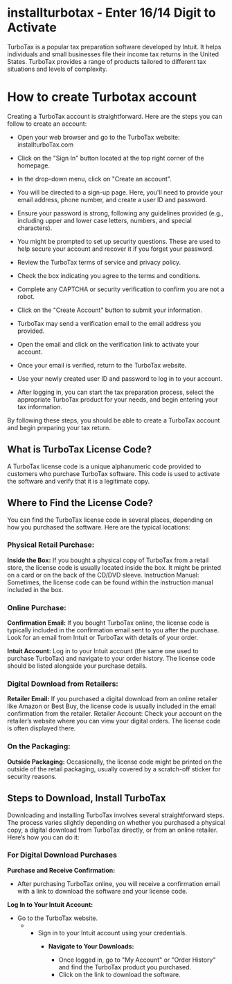 # installturbotax - Enter 16/14 Digit to Activate

TurboTax is a popular tax preparation software developed by Intuit. It helps individuals and small businesses file their income tax returns in the United States. TurboTax provides a range of products tailored to different tax situations and levels of complexity.

# How to create Turbotax account

Creating a TurboTax account is straightforward. Here are the steps you can follow to create an account:

<ul><li>Open your web browser and go to the TurboTax website: installturboTax.com</li></ul>
<ul><li>Click on the "Sign In" button located at the top right corner of the homepage.</li></ul>
<ul><li>In the drop-down menu, click on "Create an account".</li></ul>
<ul><li>You will be directed to a sign-up page. Here, you'll need to provide your email address, phone number, and create a user ID and password.</li></ul>
<ul><li>Ensure your password is strong, following any guidelines provided (e.g., including upper and lower case letters, numbers, and special characters).</li></ul>
<ul><li>You might be prompted to set up security questions. These are used to help secure your account and recover it if you forget your password.</li></ul>
<ul><li>Review the TurboTax terms of service and privacy policy.</li></ul>
<ul><li>Check the box indicating you agree to the terms and conditions.</li></ul>
<ul><li>Complete any CAPTCHA or security verification to confirm you are not a robot.</li></ul>
<ul><li>Click on the "Create Account" button to submit your information.</li></ul>
<ul><li>TurboTax may send a verification email to the email address you provided.</li></ul>
<ul><li>Open the email and click on the verification link to activate your account.</li></ul>
<ul><li>Once your email is verified, return to the TurboTax website.</li></ul>
<ul><li>Use your newly created user ID and password to log in to your account.</li></ul>
<ul><li>After logging in, you can start the tax preparation process, select the appropriate TurboTax product for your needs, and begin entering your tax information.</li></ul>

By following these steps, you should be able to create a TurboTax account and begin preparing your tax return.

## What is TurboTax License Code?

A TurboTax license code is a unique alphanumeric code provided to customers who purchase TurboTax software. This code is used to activate the software and verify that it is a legitimate copy. 

## Where to Find the License Code?

You can find the TurboTax license code in several places, depending on how you purchased the software. Here are the typical locations:

### Physical Retail Purchase:

<b>Inside the Box:</b> If you bought a physical copy of TurboTax from a retail store, the license code is usually located inside the box. It might be printed on a card or on the back of the CD/DVD sleeve.
Instruction Manual: Sometimes, the license code can be found within the instruction manual included in the box.
### Online Purchase:

<b>Confirmation Email:</b> If you bought TurboTax online, the license code is typically included in the confirmation email sent to you after the purchase. Look for an email from Intuit or TurboTax with details of your order.

<b>Intuit Account:</b> Log in to your Intuit account (the same one used to purchase TurboTax) and navigate to your order history. The license code should be listed alongside your purchase details.

### Digital Download from Retailers:

<b>Retailer Email:</b> If you purchased a digital download from an online retailer like Amazon or Best Buy, the license code is usually included in the email confirmation from the retailer.
Retailer Account: Check your account on the retailer’s website where you can view your digital orders. The license code is often displayed there.

### On the Packaging:

<b>Outside Packaging:</b> Occasionally, the license code might be printed on the outside of the retail packaging, usually covered by a scratch-off sticker for security reasons.

## Steps to Download, Install TurboTax

Downloading and installing TurboTax involves several straightforward steps. The process varies slightly depending on whether you purchased a physical copy, a digital download from TurboTax directly, or from an online retailer. Here’s how you can do it:

### For Digital Download Purchases

<b> Purchase and Receive Confirmation:</b>
<ul><li>After purchasing TurboTax online, you will receive a confirmation email with a link to download the software and your license code.</li></ul>

<b>Log In to Your Intuit Account:</b>

<ul><li>Go to the TurboTax website.<ul><li>

<ul><li>Sign in to your Intuit account using your credentials.<ul><li>

<b>Navigate to Your Downloads:</b>

<ul><li>Once logged in, go to "My Account" or "Order History" and find the TurboTax product you purchased.</li></ul>
<ul><li>Click on the link to download the software.</li></ul>



